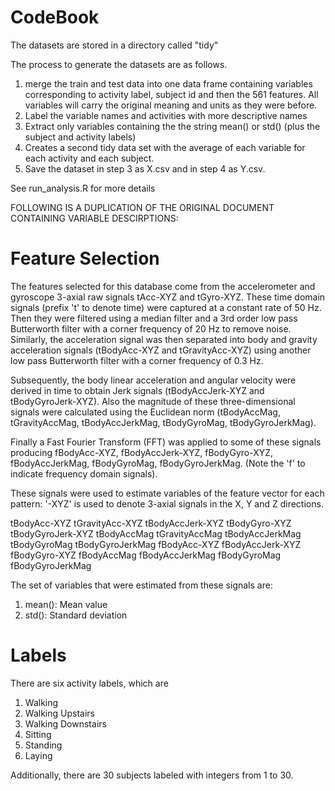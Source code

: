 CodeBook
==========================

The datasets are stored in a directory called "tidy"

The process to generate the datasets are as follows.

1. merge the train and test data into one data frame containing variables corresponding to activity label, subject id and then the 561 features. All variables will carry the original meaning and units as they were before.
2. Label the variable names and activities with more descriptive names
3. Extract only variables containing the the string mean() or std() (plus the subject and activity labels)
4. Creates a second tidy data set with the average of each variable for each activity and each subject. 
5. Save the dataset in step 3 as X.csv and in step 4 as Y.csv.

See run_analysis.R for more details



FOLLOWING IS A DUPLICATION OF THE ORIGINAL DOCUMENT CONTAINING VARIABLE DESCIRPTIONS:


Feature Selection
=================

The features selected for this database come from the accelerometer and gyroscope 3-axial raw signals tAcc-XYZ and tGyro-XYZ. These time domain signals (prefix 't' to denote time) were captured at a constant rate of 50 Hz. Then they were filtered using a median filter and a 3rd order low pass Butterworth filter with a corner frequency of 20 Hz to remove noise. Similarly, the acceleration signal was then separated into body and gravity acceleration signals (tBodyAcc-XYZ and tGravityAcc-XYZ) using another low pass Butterworth filter with a corner frequency of 0.3 Hz.

Subsequently, the body linear acceleration and angular velocity were derived in time to obtain Jerk signals (tBodyAccJerk-XYZ and tBodyGyroJerk-XYZ). Also the magnitude of these three-dimensional signals were calculated using the Euclidean norm (tBodyAccMag, tGravityAccMag, tBodyAccJerkMag, tBodyGyroMag, tBodyGyroJerkMag).

Finally a Fast Fourier Transform (FFT) was applied to some of these signals producing fBodyAcc-XYZ, fBodyAccJerk-XYZ, fBodyGyro-XYZ, fBodyAccJerkMag, fBodyGyroMag, fBodyGyroJerkMag. (Note the 'f' to indicate frequency domain signals).

These signals were used to estimate variables of the feature vector for each pattern:
'-XYZ' is used to denote 3-axial signals in the X, Y and Z directions.

tBodyAcc-XYZ
tGravityAcc-XYZ
tBodyAccJerk-XYZ
tBodyGyro-XYZ
tBodyGyroJerk-XYZ
tBodyAccMag
tGravityAccMag
tBodyAccJerkMag
tBodyGyroMag
tBodyGyroJerkMag
fBodyAcc-XYZ
fBodyAccJerk-XYZ
fBodyGyro-XYZ
fBodyAccMag
fBodyAccJerkMag
fBodyGyroMag
fBodyGyroJerkMag

The set of variables that were estimated from these signals are:

1. mean(): Mean value
2. std(): Standard deviation

Labels
==========
There are six activity labels, which are 
1. Walking  
2. Walking Upstairs  
3. Walking Downstairs  
4. Sitting  
5. Standing  
6. Laying

Additionally, there are 30 subjects labeled with integers from 1 to 30.

